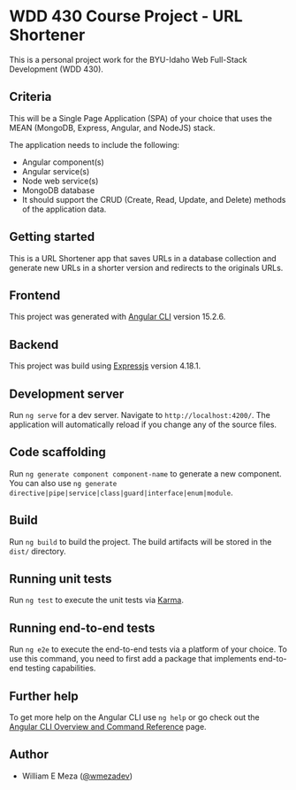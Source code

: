 # WDD 430 Course Project - URL Shortener

This is a personal project work for the BYU-Idaho Web Full-Stack Development (WDD 430).

## Criteria

This will be a Single Page Application (SPA) of your choice that uses the MEAN (MongoDB, Express, Angular, and NodeJS) stack.

The application needs to include the following:

- Angular component(s)
- Angular service(s)
- Node web service(s)
- MongoDB database
- It should support the CRUD (Create, Read, Update, and Delete) methods of the application data.

## Getting started

This is a URL Shortener app that saves URLs in a database collection and generate new URLs in a shorter version and redirects to the originals URLs.

## Frontend

This project was generated with [Angular CLI](https://github.com/angular/angular-cli) version 15.2.6.

## Backend

This project was build using [Expressjs](https://expressjs.com/) version 4.18.1.

## Development server

Run `ng serve` for a dev server. Navigate to `http://localhost:4200/`. The application will automatically reload if you change any of the source files.

## Code scaffolding

Run `ng generate component component-name` to generate a new component. You can also use `ng generate directive|pipe|service|class|guard|interface|enum|module`.

## Build

Run `ng build` to build the project. The build artifacts will be stored in the `dist/` directory.

## Running unit tests

Run `ng test` to execute the unit tests via [Karma](https://karma-runner.github.io).

## Running end-to-end tests

Run `ng e2e` to execute the end-to-end tests via a platform of your choice. To use this command, you need to first add a package that implements end-to-end testing capabilities.

## Further help

To get more help on the Angular CLI use `ng help` or go check out the [Angular CLI Overview and Command Reference](https://angular.io/cli) page.

## Author

- William E Meza ([@wmezadev](https://github.com/wmezadev/))
